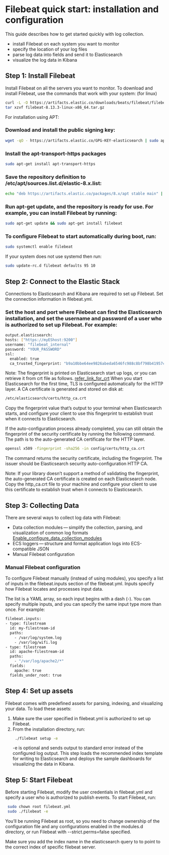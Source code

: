 # Filebeat quick start: installation and configuration
  This guide describes how to get started quickly with log collection.
  - install Filebeat on each system you want to monitor
  - specify the location of your log files
  - parse log data into fields and send it to Elasticsearch
  - visualize the log data in Kibana

## Step 1: Install Filebeat
  Install Filebeat on all the servers you want to monitor.
  To download and install Filebeat, use the commands that work with your system: (for linux)
  ```bash
  curl -L -O https://artifacts.elastic.co/downloads/beats/filebeat/filebeat-8.13.3-linux-x86_64.tar.gz
  tar xzvf filebeat-8.13.3-linux-x86_64.tar.gz
  ```

  For installation using APT: 
  ### Download and install the public signing key:
  ```bash
  wget -qO - https://artifacts.elastic.co/GPG-KEY-elasticsearch | sudo apt-key add -
  ```
  
  ### Install the apt-transport-https packages
  ```bash
  sudo apt-get install apt-transport-https
  ```
  
  ### Save the repository definition to /etc/apt/sources.list.d/elastic-8.x.list:
  ```bash
  echo "deb https://artifacts.elastic.co/packages/8.x/apt stable main" | sudo tee -a /etc/apt/sources.list.d/elastic-8.x.list
  ```
  
  ### Run apt-get update, and the repository is ready for use. For example, you can install Filebeat by running:
  ```bash
  sudo apt-get update && sudo apt-get install filebeat
  ```

  ### To configure Filebeat to start automatically during boot, run:
  ```bash
  sudo systemctl enable filebeat
  ```
  If your system does not use systemd then run:
  ```bash
  sudo update-rc.d filebeat defaults 95 10
  ```

## Step 2: Connect to the Elastic Stack
  Connections to Elasticsearch and Kibana are required to set up Filebeat.
  Set the connection information in filebeat.yml.

  ### Set the host and port where Filebeat can find the Elasticsearch installation, and set the username and password of a user who is authorized to set up Filebeat. For example:
  ```bash
  output.elasticsearch:
  hosts: ["https://myEShost:9200"]
  username: "filebeat_internal"
  password: "YOUR_PASSWORD" 
  ssl:
    enabled: true
    ca_trusted_fingerprint: "b9a10bbe64ee9826abeda6546fc988c8bf798b41957c33d05db736716513dc9c" 
  ```
  Note: The fingerprint is printed on Elasticsearch start up logs, or you can retrieve it from crt file as follows. 
  [refer_link_for_crt](https://www.elastic.co/guide/en/elasticsearch/reference/8.0/configuring-stack-security.html#_connect_clients_to_elasticsearch_5)
  When you start Elasticsearch for the first time, TLS is configured automatically for the HTTP layer. A CA certificate is generated and stored on disk at:
  ```bash
  /etc/elasticsearch/certs/http_ca.crt
  ```
  Copy the fingerprint value that’s output to your terminal when Elasticsearch starts, and configure your client to use this fingerprint to establish trust when it connects to Elasticsearch.

  If the auto-configuration process already completed, you can still obtain the fingerprint of the security certificate by running the following command. The path is to the auto-generated CA certificate for the HTTP layer.
  ```bash
  openssl x509 -fingerprint -sha256 -in config/certs/http_ca.crt
  ```
  The command returns the security certificate, including the fingerprint. The issuer should be Elasticsearch security auto-configuration HTTP CA.

  Note: If your library doesn’t support a method of validating the fingerprint, the auto-generated CA certificate is created on each Elasticsearch node. Copy the http_ca.crt file to your machine and configure your client to use this certificate to establish trust when it connects to Elasticsearch.

## Step 3: Collecting Data
  There are several ways to collect log data with Filebeat:
  
  - Data collection modules — simplify the collection, parsing, and visualization of common log formats [Enable_configure_data_collection_modules](https://www.elastic.co/guide/en/beats/filebeat/current/filebeat-installation-configuration.html#enable-modules)
  - ECS loggers — structure and format application logs into ECS-compatible JSON
  - Manual Filebeat configuration
  
  ### Manual Filebeat configuration
  To configure Filebeat manually (instead of using modules), you specify a list of inputs in the filebeat.inputs section of the filebeat.yml. Inputs specify how Filebeat locates and processes input data.
  
  The list is a YAML array, so each input begins with a dash (-). You can specify multiple inputs, and you can specify the same input type more than once. For example:
  ```bash
  filebeat.inputs:
  - type: filestream
    id: my-filestream-id 
    paths:
      - /var/log/system.log
      - /var/log/wifi.log
  - type: filestream
    id: apache-filestream-id
    paths:
      - "/var/log/apache2/*"
    fields:
      apache: true
    fields_under_root: true
  ```
## Step 4: Set up assets
Filebeat comes with predefined assets for parsing, indexing, and visualizing your data. To load these assets:
1. Make sure the user specified in filebeat.yml is authorized to set up Filebeat.
2. From the installation directory, run:
   ```bash
    ./filebeat setup -e
   ```
   -e is optional and sends output to standard error instead of the configured log output.
   This step loads the recommended index template for writing to Elasticsearch and deploys the sample dashboards for visualizing the data in Kibana.

## Step 5: Start Filebeat
Before starting Filebeat, modify the user credentials in filebeat.yml and specify a user who is authorized to publish events.
To start Filebeat, run:
   ```bash
    sudo chown root filebeat.yml
    sudo ./filebeat -e
   ```
You’ll be running Filebeat as root, so you need to change ownership of the configuration file and any configurations enabled in the modules.d directory, or run Filebeat with --strict.perms=false specified.

Make sure you add the index name in the elasticsearch query to to point to the correct index of specific filebeat server.
